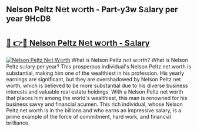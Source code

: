 ## Nelson Peltz N𝚎t w𝚘rth - Part-y3w S𝚊lary per year 9HcD8

# <h2><a href="http://gc18or5.nevu.top/?p=Nelson+Peltz">🔗 👉🔴 Nelson Peltz N𝚎t w𝚘rth - S𝚊lary</a></h2>

[![Nelson Peltz N𝚎t W𝚘rth](https://i.imgur.com/Oavwk0R.jpeg)](http://gc18or5.nevu.top/?p=Nelson+Peltz)
What is Nelson Peltz n𝚎t w𝚘rth? What is Nelson Peltz s𝚊lary per year?
This prosperous individual's Nelson Peltz net worth is substantial, making him one of the wealthiest in his profession. His yearly earnings are significant, but they are overshadowed by Nelson Peltz net worth, which is believed to be more substantial due to his diverse business interests and valuable real estate holdings. With a Nelson Peltz net worth that places him among the world's wealthiest, this man is renowned for his business savvy and financial acumen. This rich individual, whose Nelson Peltz net worth is in the billions and who earns an impressive salary, is a prime example of the force of commitment, hard work, and financial brilliance.
